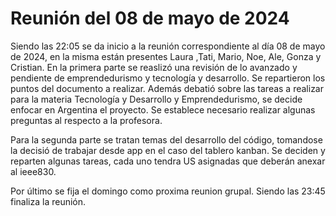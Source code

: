 # Reunión del 08 de mayo de 2024
Siendo las 22:05 se da inicio a la reunión correspondiente al día 08 de mayo de 2024, en la misma están presentes Laura ,Tati, Mario, Noe, Ale, Gonza y Cristian.
En la primera parte se reaslizó una revisión de lo avanzado y pendiente de emprendedurismo y tecnología y desarrollo. Se repartieron los puntos del documento a realizar.
Además debatió sobre las tareas a realizar para la materia Tecnología y Desarrollo y Emprendedurismo, se decide enfocar en Argentina el proyecto. Se establece necesario realizar algunas preguntas al respecto a la profesora.

Para la segunda parte se tratan temas del desarrollo del código, tomandose la decisió de trabajar desde app en el caso del tablero kanban. Se deciden y reparten algunas tareas, cada uno tendra US asignadas que deberán anexar al ieee830.

Por último se fija el domingo como proxima reunion grupal.
Siendo las 23:45 finaliza la reunión. 

